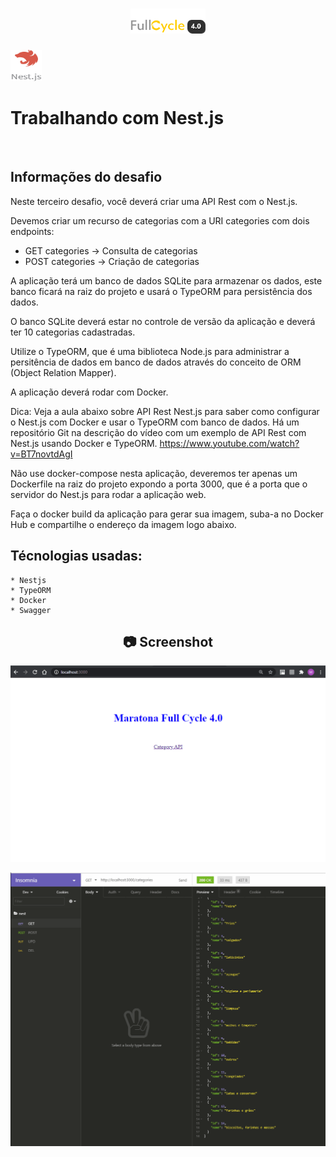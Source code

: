 <h1 align="center">
    <img width="120" height="40" src="https://github.com/trainningjava/Maratona-Full-Cycle-4.0/blob/master/public/assets/images/grupo_4378.png?raw=true">
</h1>

<img src="https://github.com/trainningjava/Maratona-Full-Cycle-4.0/blob/master/public/assets/images/nestjs.png?raw=true" alt="Nest.js" width="50" height="50">
<h1>Trabalhando com Nest.js</h1>
<br />

## Informações do desafio

Neste terceiro desafio, você deverá criar uma API Rest com o Nest.js.

Devemos criar um recurso de categorias com a URI categories com dois endpoints:

- GET categories -> Consulta de categorias
- POST categories -> Criação de categorias

A aplicação terá um banco de dados SQLite para armazenar os dados, este banco ficará na raiz do projeto 
e usará o TypeORM para persistência dos dados.

O banco SQLite deverá estar no controle de versão da aplicação e deverá ter 10 categorias cadastradas.

Utilize o TypeORM, que é uma biblioteca Node.js para administrar a persitência de dados em banco de 
dados através do conceito de ORM (Object Relation Mapper).

A aplicação deverá rodar com Docker.

Dica: Veja a aula abaixo sobre API Rest Nest.js para saber como configurar o Nest.js com Docker e 
usar o TypeORM com banco de dados. Há um repositório Git na descrição do vídeo com um exemplo de 
API Rest com Nest.js usando Docker e TypeORM.
https://www.youtube.com/watch?v=BT7novtdAgI

Não use docker-compose nesta aplicação, deveremos ter apenas um Dockerfile na raiz do projeto 
expondo a porta 3000, que é a porta que o servidor do Nest.js para rodar a aplicação web.

Faça o docker build da aplicação para gerar sua imagem, suba-a no Docker Hub e compartilhe 
o endereço da imagem logo abaixo.

## Técnologias usadas:

```tecnologia
* Nestjs
* TypeORM
* Docker
* Swagger 
```

<h2 align="center"> 📷 Screenshot </h2>

<p align="center">
<img width="600" src="https://github.com/trainningjava/Maratona-Full-Cycle-4.0/blob/master/public/assets/images/resultado/desafio3api.gif?raw=true">
</p>

<p align="center">
<img width="600" src="https://github.com/trainningjava/Maratona-Full-Cycle-4.0/blob/master/public/assets/images/resultado/desafio3.gif?raw=true">
</p>

